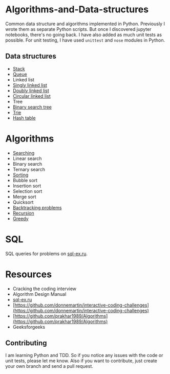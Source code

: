 # Algorithms-and-Data-structures
Common data structure and algorithms implemented in Python. Previously I wrote them as separate Python scripts. But once I discovered jupyter notebooks, there's no going back. I have also added as much unit tests as possible. For unit testing, I have used `unittest` and `nose` modules in Python.

## Data structures
* [Stack](https://github.com/pattu777/Algorithms-and-Data-structures/blob/master/Stack/Stack.ipynb)
* [Queue](https://github.com/pattu777/Algorithms-and-Data-structures/blob/master/Queue/Queue.ipynb)
* Linked list
 * [Singly linked list](https://github.com/pattu777/Algorithms-and-Data-structures/blob/master/Linked%20List/SinglyLinkedList.ipynb)
 * [Doubly linked list](https://github.com/pattu777/Algorithms-and-Data-structures/blob/master/Linked%20List/DoublyLinkedList.ipynb)
 * [Circular linked list](https://github.com/pattu777/Algorithms-and-Data-structures/blob/master/Linked%20List/CircularLinkedList.ipynb)
* Tree
 * [Binary search tree](https://github.com/pattu777/Algorithms-and-Data-structures/blob/master/Trees/Binary%20Search%20Tree.ipynb)
 * [Trie](https://github.com/pattu777/Algorithms-and-Data-structures/blob/master/Trees/Trie.ipynb)
* [Hash table](https://github.com/pattu777/Algorithms-and-Data-structures/blob/master/Hash%20Table/Hash%20Table.ipynb)

# Algorithms
* [Searching](https://github.com/pattu777/Algorithms-and-Data-structures/blob/master/Algorithms/Searching%20Techniques.ipynb)
 * Linear search
 * Binary search
 * Ternary search
* [Sorting](https://github.com/pattu777/Algorithms-and-Data-structures/blob/master/Algorithms/Sorting.ipynb)
 * Bubble sort
 * Insertion sort
 * Selection sort
 * Merge sort
 * Quicksort
* [Backtracking problems](https://github.com/pattu777/Algorithms-and-Data-structures/blob/master/Algorithms/Backtracking.ipynb)
* [Recursion](https://github.com/pattu777/Algorithms-and-Data-structures/blob/master/Algorithms/Recursion%20and%20Divide%20%26%20Conquer.ipynb)
* [Greedy](https://github.com/pattu777/Algorithms-and-Data-structures/blob/master/Algorithms/Greedy%20Algorithms.ipynb)

# SQL
SQL queries for problems on [sql-ex.ru](sql-ex.ru).

# Resources
* Cracking the coding interview
* Algorithm Design Manual
* [sql-ex.ru](sql-ex.ru)
* [https://github.com/donnemartin/interactive-coding-challenges](https://github.com/donnemartin/interactive-coding-challenges)
* [https://github.com/prakhar1989/Algorithms](https://github.com/prakhar1989/Algorithms)
* Geeksforgeeks

## Contributing
I am learning Python and TDD. So if you notice any issues with the code or unit tests, please let me know. Also if you want to contribute, just create your own branch and send a pull request.

